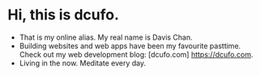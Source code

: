 # Hi, this is dcufo.
- That is my online alias. My real name is Davis Chan.
- Building websites and web apps have been my favourite pasttime. Check out my web development blog: [dcufo.com] https://dcufo.com.
- Living in the now. Meditate every day.

<!---
ctfdavis/ctfdavis is a ✨ special ✨ repository because its `README.md` (this file) appears on your GitHub profile.
You can click the Preview link to take a look at your changes.
--->
